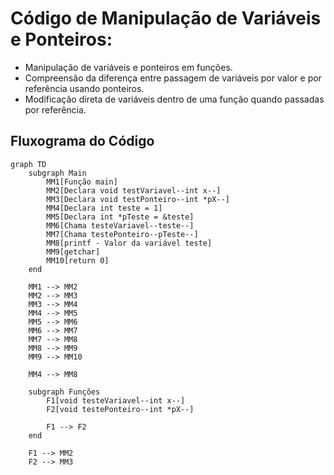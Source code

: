 # Código de Manipulação de Variáveis e Ponteiros:

- Manipulação de variáveis e ponteiros em funções.
- Compreensão da diferença entre passagem de variáveis por valor e por referência usando ponteiros.
- Modificação direta de variáveis dentro de uma função quando passadas por referência.

## Fluxograma do Código

``` mermaid
graph TD
    subgraph Main
        MM1[Função main]
        MM2[Declara void testVariavel--int x--]
        MM3[Declara void testPonteiro--int *pX--]
        MM4[Declara int teste = 1]
        MM5[Declara int *pTeste = &teste]
        MM6[Chama testeVariavel--teste--]
        MM7[Chama testePonteiro--pTeste--]
        MM8[printf - Valor da variável teste]
        MM9[getchar]
        MM10[return 0]
    end

    MM1 --> MM2
    MM2 --> MM3
    MM3 --> MM4
    MM4 --> MM5
    MM5 --> MM6
    MM6 --> MM7
    MM7 --> MM8
    MM8 --> MM9
    MM9 --> MM10

    MM4 --> MM8

    subgraph Funções
        F1[void testeVariavel--int x--]
        F2[void testePonteiro--int *pX--]

        F1 --> F2
    end

    F1 --> MM2
    F2 --> MM3


```
